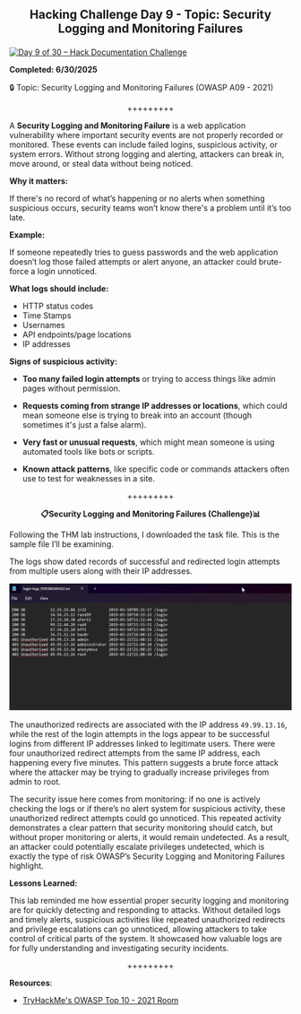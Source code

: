 **<p align="center">Hacking Challenge Day 9 - Topic: Security Logging and Monitoring Failures</p>**
---

[![Day 9 of 30 – Hack Documentation Challenge](https://img.shields.io/badge/Day%209%20of%2030-Hack%20Documentation%20Challenge-crimson?style=for-the-badge&logo=tryhackme)](https://tryhackme.com)

**Completed: 6/30/2025**

🔒 Topic: Security Logging and Monitoring Failures (OWASP A09 - 2021)

<p align="center">+++++++++</p>

A **Security Logging and Monitoring Failure** is a web application vulnerability where important security events are not properly recorded or monitored. These events can include failed logins, suspicious activity, or system errors. Without strong logging and alerting, attackers can break in, move around, or steal data without being noticed.

**Why it matters:**

If there's no record of what’s happening or no alerts when something suspicious occurs, security teams won’t know there's a problem until it’s too late.

**Example:**

If someone repeatedly tries to guess passwords and the web application doesn’t log those failed attempts or alert anyone, an attacker could brute-force a login unnoticed.

**What logs should include:**
- HTTP status codes
- Time Stamps
- Usernames
- API endpoints/page locations
- IP addresses

**Signs of suspicious activity:**
- **Too many failed login attempts** or trying to access things like admin pages without permission.
  
- **Requests coming from strange IP addresses or locations**, which could mean someone else is trying to break into an account (though sometimes it's just a false alarm).

- **Very fast or unusual requests**, which might mean someone is using automated tools like bots or scripts.

- **Known attack patterns**, like specific code or commands attackers often use to test for weaknesses in a site.

<p align="center">+++++++++</p>

**<p align="center">📋Security Logging and Monitoring Failures (Challenge)📊</p>**

Following the THM lab instructions, I downloaded the task file. This is the sample file I’ll be examining.

The logs show dated records of successful and redirected login attempts from multiple users along with their IP addresses.

![Alt text](https://github.com/chaiexe/TryHackMe-Write-ups/blob/main/Red-Team/OWASP-Top-10-2021/09-Security-Logging-and-Monitoring-Failures/Images/Screenshot%201.png)

The unauthorized redirects are associated with the IP address `49.99.13.16`, while the rest of the login attempts in the logs appear to be successful logins from different IP addresses linked to legitimate users. There were four unauthorized redirect attempts from the same IP address, each happening every five minutes. This pattern suggests a brute force attack where the attacker may be trying to gradually increase privileges from admin to root.

The security issue here comes from monitoring: if no one is actively checking the logs or if there’s no alert system for suspicious activity, these unauthorized redirect attempts could go unnoticed. This repeated activity demonstrates a clear pattern that security monitoring should catch, but without proper monitoring or alerts, it would remain undetected. As a result, an attacker could potentially escalate privileges undetected, which is exactly the type of risk OWASP’s Security Logging and Monitoring Failures highlight.

**Lessons Learned:**

This lab reminded me how essential proper security logging and monitoring are for quickly detecting and responding to attacks. Without detailed logs and timely alerts, suspicious activities like repeated unauthorized redirects and privilege escalations can go unnoticed, allowing attackers to take control of critical parts of the system. It showcased how valuable logs are for fully understanding and investigating security incidents. 

<p align="center">+++++++++</p>

**Resources**:
- [TryHackMe's OWASP Top 10 - 2021 Room](https://tryhackme.com/room/owasptop102021)
